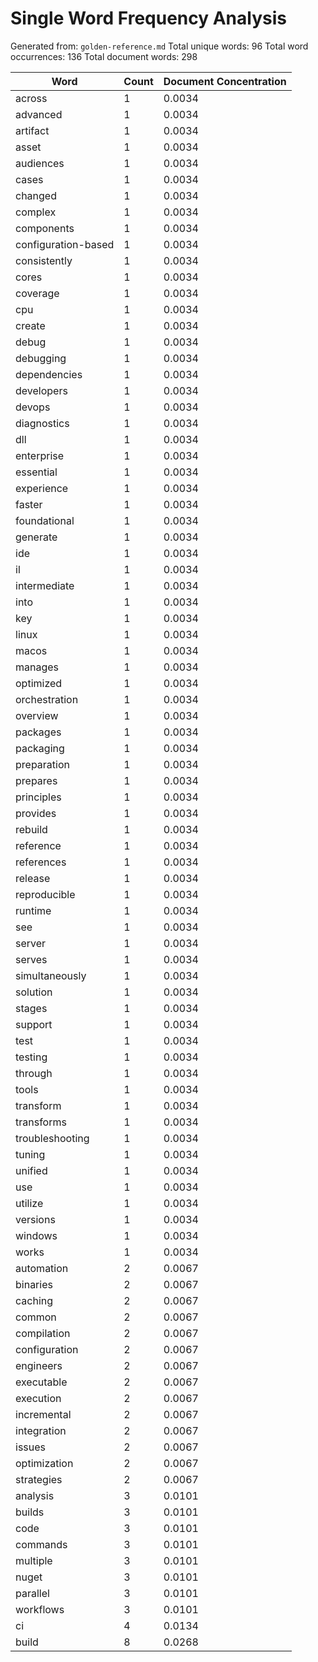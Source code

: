 # Single Word Frequency Analysis

Generated from: `golden-reference.md`
Total unique words: 96
Total word occurrences: 136
Total document words: 298

| Word | Count | Document Concentration |
|------|-------|------------------------|
| across | 1 | 0.0034 |
| advanced | 1 | 0.0034 |
| artifact | 1 | 0.0034 |
| asset | 1 | 0.0034 |
| audiences | 1 | 0.0034 |
| cases | 1 | 0.0034 |
| changed | 1 | 0.0034 |
| complex | 1 | 0.0034 |
| components | 1 | 0.0034 |
| configuration-based | 1 | 0.0034 |
| consistently | 1 | 0.0034 |
| cores | 1 | 0.0034 |
| coverage | 1 | 0.0034 |
| cpu | 1 | 0.0034 |
| create | 1 | 0.0034 |
| debug | 1 | 0.0034 |
| debugging | 1 | 0.0034 |
| dependencies | 1 | 0.0034 |
| developers | 1 | 0.0034 |
| devops | 1 | 0.0034 |
| diagnostics | 1 | 0.0034 |
| dll | 1 | 0.0034 |
| enterprise | 1 | 0.0034 |
| essential | 1 | 0.0034 |
| experience | 1 | 0.0034 |
| faster | 1 | 0.0034 |
| foundational | 1 | 0.0034 |
| generate | 1 | 0.0034 |
| ide | 1 | 0.0034 |
| il | 1 | 0.0034 |
| intermediate | 1 | 0.0034 |
| into | 1 | 0.0034 |
| key | 1 | 0.0034 |
| linux | 1 | 0.0034 |
| macos | 1 | 0.0034 |
| manages | 1 | 0.0034 |
| optimized | 1 | 0.0034 |
| orchestration | 1 | 0.0034 |
| overview | 1 | 0.0034 |
| packages | 1 | 0.0034 |
| packaging | 1 | 0.0034 |
| preparation | 1 | 0.0034 |
| prepares | 1 | 0.0034 |
| principles | 1 | 0.0034 |
| provides | 1 | 0.0034 |
| rebuild | 1 | 0.0034 |
| reference | 1 | 0.0034 |
| references | 1 | 0.0034 |
| release | 1 | 0.0034 |
| reproducible | 1 | 0.0034 |
| runtime | 1 | 0.0034 |
| see | 1 | 0.0034 |
| server | 1 | 0.0034 |
| serves | 1 | 0.0034 |
| simultaneously | 1 | 0.0034 |
| solution | 1 | 0.0034 |
| stages | 1 | 0.0034 |
| support | 1 | 0.0034 |
| test | 1 | 0.0034 |
| testing | 1 | 0.0034 |
| through | 1 | 0.0034 |
| tools | 1 | 0.0034 |
| transform | 1 | 0.0034 |
| transforms | 1 | 0.0034 |
| troubleshooting | 1 | 0.0034 |
| tuning | 1 | 0.0034 |
| unified | 1 | 0.0034 |
| use | 1 | 0.0034 |
| utilize | 1 | 0.0034 |
| versions | 1 | 0.0034 |
| windows | 1 | 0.0034 |
| works | 1 | 0.0034 |
| automation | 2 | 0.0067 |
| binaries | 2 | 0.0067 |
| caching | 2 | 0.0067 |
| common | 2 | 0.0067 |
| compilation | 2 | 0.0067 |
| configuration | 2 | 0.0067 |
| engineers | 2 | 0.0067 |
| executable | 2 | 0.0067 |
| execution | 2 | 0.0067 |
| incremental | 2 | 0.0067 |
| integration | 2 | 0.0067 |
| issues | 2 | 0.0067 |
| optimization | 2 | 0.0067 |
| strategies | 2 | 0.0067 |
| analysis | 3 | 0.0101 |
| builds | 3 | 0.0101 |
| code | 3 | 0.0101 |
| commands | 3 | 0.0101 |
| multiple | 3 | 0.0101 |
| nuget | 3 | 0.0101 |
| parallel | 3 | 0.0101 |
| workflows | 3 | 0.0101 |
| ci | 4 | 0.0134 |
| build | 8 | 0.0268 |

